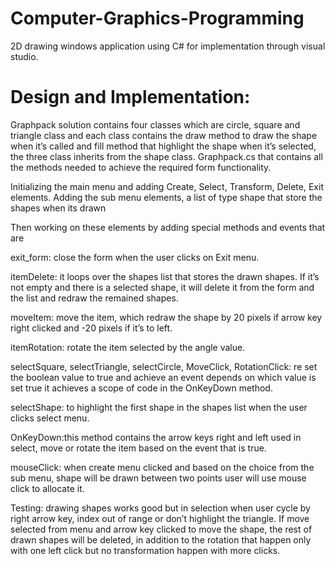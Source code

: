 # Computer-Graphics-Programming

2D drawing windows application using C# for implementation through visual studio.

# Design and Implementation:

Graphpack solution contains four classes which are circle, square and triangle class and each class contains the draw method to draw the shape when it’s called and fill method that highlight the shape when it’s selected, the three class inherits from the shape class.
Graphpack.cs that contains all the methods needed to achieve the required form functionality.

Initializing the main menu and adding Create, Select, Transform, Delete, Exit elements. Adding the sub menu elements, a list of type shape that store the shapes when its drawn

Then working on these elements by adding special methods and events that are

exit_form: close the form when the user clicks on Exit menu.

itemDelete: it loops over the shapes list that stores the drawn shapes. If it’s not empty and there is a selected shape, it will delete it from the form and the list and redraw the remained shapes.

moveItem: move the item, which redraw the shape by 20 pixels if arrow key right clicked and -20 pixels if it’s to left. 

itemRotation: rotate the item selected by the angle value.

selectSquare, selectTriangle, selectCircle, MoveClick, RotationClick: re set the boolean value to true and achieve an event depends on which value is set true it achieves a scope of code in the OnKeyDown method. 

selectShape: to highlight the first shape in the shapes list when the user clicks select menu.

OnKeyDown:this method contains the arrow keys right and left used in select, move or rotate the item based on the event that is true.

mouseClick: when create menu clicked and based on the choice from the sub menu, shape will be drawn between two points user will use mouse click to allocate it.

Testing:  drawing shapes works good but in selection when user cycle by right arrow key, index out of range or don’t highlight the triangle. If move selected from menu and arrow key clicked to move the shape, the rest of drawn shapes will be deleted, in addition to the rotation that happen only with one  left click but no transformation happen with more clicks.
